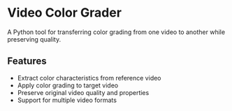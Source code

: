 # Video Color Grader

A Python tool for transferring color grading from one video to another while preserving quality.

## Features
- Extract color characteristics from reference video
- Apply color grading to target video
- Preserve original video quality and properties
- Support for multiple video formats

